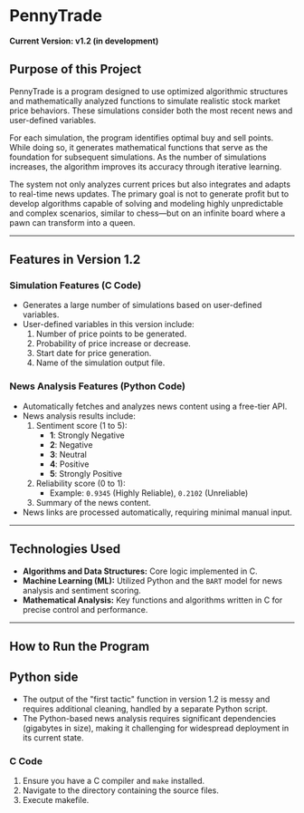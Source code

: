 # PennyTrade  
**Current Version: v1.2 (in development)**  

## Purpose of this Project  
PennyTrade is a program designed to use optimized algorithmic structures and mathematically analyzed functions to simulate realistic stock market price behaviors. These simulations consider both the most recent news and user-defined variables.  

For each simulation, the program identifies optimal buy and sell points. While doing so, it generates mathematical functions that serve as the foundation for subsequent simulations. As the number of simulations increases, the algorithm improves its accuracy through iterative learning.  

The system not only analyzes current prices but also integrates and adapts to real-time news updates. The primary goal is not to generate profit but to develop algorithms capable of solving and modeling highly unpredictable and complex scenarios, similar to chess—but on an infinite board where a pawn can transform into a queen.  

---

## Features in Version 1.2  

### Simulation Features (C Code)  
- Generates a large number of simulations based on user-defined variables.  
- User-defined variables in this version include:  
  1. Number of price points to be generated.  
  2. Probability of price increase or decrease.  
  3. Start date for price generation.  
  4. Name of the simulation output file.  

### News Analysis Features (Python Code)  
- Automatically fetches and analyzes news content using a free-tier API.  
- News analysis results include:  
  1. Sentiment score (1 to 5):  
     - **1**: Strongly Negative  
     - **2**: Negative  
     - **3**: Neutral  
     - **4**: Positive  
     - **5**: Strongly Positive  
  2. Reliability score (0 to 1):  
     - Example: `0.9345` (Highly Reliable), `0.2102` (Unreliable)  
  3. Summary of the news content.  
- News links are processed automatically, requiring minimal manual input.  

---

## Technologies Used  
- **Algorithms and Data Structures:** Core logic implemented in C.  
- **Machine Learning (ML):** Utilized Python and the `BART` model for news analysis and sentiment scoring.  
- **Mathematical Analysis:** Key functions and algorithms written in C for precise control and performance.  

---

## How to Run the Program

## Python side  
- The output of the "first tactic" function in version 1.2 is messy and requires additional cleaning, handled by a separate Python script.  
- The Python-based news analysis requires significant dependencies (gigabytes in size), making it challenging for widespread deployment in its current state.  

### C Code  
1. Ensure you have a C compiler and `make` installed.  
2. Navigate to the directory containing the source files.  
3. Execute makefile.  

